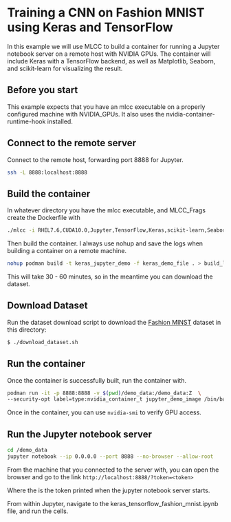 # Training a CNN on Fashion MNIST using Keras and TensorFlow 
In this example we will use MLCC to build a container for running a Jupyter notebook server on a remote host with NVIDIA GPUs. The container will include Keras with a TensorFlow backend, as well as Matplotlib, Seaborn, and scikit-learn for visualizing the result.

## Before you start
This example expects that you have an mlcc executable on a properly configured machine with NVIDIA_GPUs. It also uses the nvidia-container-runtime-hook installed.

## Connect to the remote server
Connect to the remote host, forwarding port 8888 for Jupyter.
```sh
ssh -L 8888:localhost:8888
```

## Build the container
In whatever directory you have the mlcc executable, and MLCC_Frags create the Dockerfile with
```sh
./mlcc -i RHEL7.6,CUDA10.0,Jupyter,TensorFlow,Keras,scikit-learn,Seaborn -o keras_demo_file
```

Then build the container. I always use nohup and save the logs when building a container on a remote machine.
```sh
nohup podman build -t keras_jupyter_demo -f keras_demo_file . > build_log.out 2>&1 &
```

This will take 30 - 60 minutes, so in the meantime you can download the dataset.

## Download Dataset
Run the dataset download script to download the [Fashion MINST](https://github.com/zalandoresearch/fashion-mnist) dataset in this directory: 
```sh
$ ./download_dataset.sh
```

## Run the container
Once the container is successfully built, run the container with.
```sh
podman run -it -p 8888:8888 -v $(pwd)/demo_data:/demo_data:Z  \
--security-opt label=type:nvidia_container_t jupyter_demo_image /bin/bash
```

Once in the container, you can use `nvidia-smi` to verify GPU access.

## Run the Jupyter notebook server
```sh
cd /demo_data
jupyter notebook --ip 0.0.0.0 --port 8888 --no-browser --allow-root
```

From the machine that you connected to the server with, you can open the browser and go to the link
`http://localhost:8888/?token=<token>`

Where the <token> is the token printed when the jupyter notebook server starts.

From within Jupyter, navigate to the keras_tensorflow_fashion_mnist.ipynb file, and run the cells.
